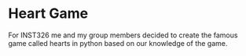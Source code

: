 # Heart Game
For INST326 me and my group members decided to create the famous game called hearts in python based on our knowledge of the game.
